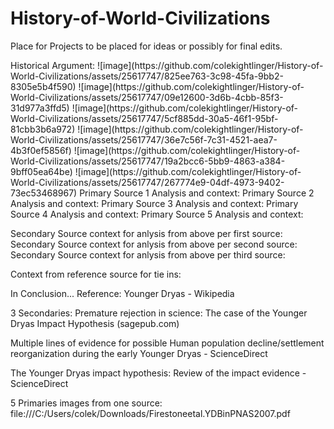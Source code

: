 # History-of-World-Civilizations
Place for Projects to be placed for ideas or possibly for final edits.
<html> 
<head>
  <title> Younger Dryas Impact Theory </title>
</head>
<body> Historical Argument: 

  
</body>
<body> ![image](https://github.com/colekightlinger/History-of-World-Civilizations/assets/25617747/825ee763-3c98-45fa-9bb2-8305e5b4f590) </body>
<body> ![image](https://github.com/colekightlinger/History-of-World-Civilizations/assets/25617747/09e12600-3d6b-4cbb-85f3-31d977a3ffd5)
 </body>
<body> ![image](https://github.com/colekightlinger/History-of-World-Civilizations/assets/25617747/5cf885dd-30a5-46f1-95bf-81cbb3b6a972)
 </body>
<body> ![image](https://github.com/colekightlinger/History-of-World-Civilizations/assets/25617747/36e7c56f-7c31-4521-aea7-4b3f0ef5856f)
 </body>
 <body> ![image](https://github.com/colekightlinger/History-of-World-Civilizations/assets/25617747/19a2bcc6-5bb9-4863-a384-9bff05ea64be)
 </body>
 <body> ![image](https://github.com/colekightlinger/History-of-World-Civilizations/assets/25617747/267774e9-04df-4973-9402-73ec53468967)
 </body>
<body> 
Primary Source 1 Analysis and context:
Primary Source 2 Analysis and context:
Primary Source 3 Analysis and context:
Primary Source 4 Analysis and context:
Primary Source 5 Analysis and context:

Secondary Source context for anlysis from above per first source:
Secondary Source context for anlysis from above per second source:
Secondary Source context for anlysis from above per third source:


Context from reference source for tie ins:
</body>




<head><title> Conclusion </title></head>
<body> In Conclusion... 

</body>


  
<head>
<title> Sources </title>
</head>
<body> Reference: Younger Dryas - Wikipedia 

  3 Secondaries: Premature rejection in science: The case of the Younger Dryas Impact Hypothesis (sagepub.com)

Multiple lines of evidence for possible Human population decline/settlement reorganization during the early Younger Dryas - ScienceDirect

The Younger Dryas impact hypothesis: Review of the impact evidence - ScienceDirect

  5 Primaries images from one source: file:///C:/Users/colek/Downloads/Firestoneetal.YDBinPNAS2007.pdf 
</body>
